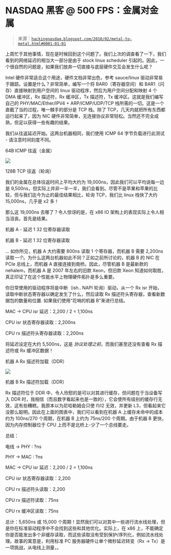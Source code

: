 <!--yml

category: 未分类

日期：2024-05-13 00:05:49

-->

# NASDAQ 黑客 @ 500 FPS：金属对金属

> 来源：[`hackingnasdaq.blogspot.com/2010/02/metal-to-metal.html#0001-01-01`](http://hackingnasdaq.blogspot.com/2010/02/metal-to-metal.html#0001-01-01)

上周忙于其他事情，现在是时候回到这个问题了。我们上次的调查看了一下，我们看到的网络延迟的相当大一部分是由于 stock linux scheduler 引起的。因此，一个很自然的问题是，如果我们放弃一切直接与底层硬件交互会发生什么呢？

Intel 硬件非常适合这个用途，硬件文档非常出色，参考 sauce/linux 驱动非常易于跟踪。设置是什么？非常简单，编写一个将 BAR0（寄存器空间）和 BAR1（闪存）直接映射到用户空间的 linux 驱动程序，然后为用户空间分配和映射 4 个 DMA 缓冲区，Rx 描述符，Rx 缓冲区，Tx 描述符，Tx 缓冲区。这就是我们编写自己的 PHY/MAC/Ether/IPV4 + ARP/ICMP/UDP/TCP 栈所需的一切。这是一个直截了当的过程，唯一棘手的部分是 TCP 栈。除了 TCP，几天内就把所有东西都运行起来了，因为 NIC 硬件非常简单，无连接协议非常轻松。当然还不完全成熟，但足以获得一些有趣的结果。

我们从往返延迟开始。这两台机器相同，我们使用 ICMP 64 字节负载进行此测试 - 请注意时间刻度不同。

64B ICMP 往返（金属）

![](https://blogger.googleusercontent.com/img/b/R29vZ2xl/AVvXsEj4i9JAr-1CZa14-b3I57IvbVOQj5AoaPHi8GAgcs1qBed0L8QdM8rCY-8_yS71nAcqnk9KiION7O1thCJ9G6c8LmKlhtIHd6YAwXDi5zB44otDQ9xc9y87UeN9zX9_jijCCgo9JGRnPA/s1600-h/tcp_round_default_poll.png)

128B TCP 往返（轮询）

我们的金属在总体往返时间上平均大约为 19,000ns，因此我们可以平均说每一边是 9,500ns，但实际上并非一半一半，我们会看到。尽管不是苹果和苹果的比较，但与我们迄今为止的最佳结果相比，轮询 TCP，我们比 linux 栈快了大约 15,000ns，几乎是 x2 多！

那么这 19,000ns 去哪了？令人惊讶的是，在 x86 IO 架构上的表现实际上令人相当沮丧。首先是结果。

机器 A - 延迟 1 32 位寄存器读取

机器 B - 延迟 1 32 位寄存器读取

... 如你所见，机器 A 大约需要 800ns 读取 1 个寄存器，而机器 B 需要 2,200ns 读取*一个*。为什么这两台机器如此不同？正如之前所讨论的，机器 B 的 NIC 在 PCIe 总线上，而机器 A 直接连接到南桥。因此，尽管机器 B 是最新款的 nehalem，而机器 A 是 2007 年左右的旧款 Xeon，但旧款 Xeon 知道如何取胜，真正印证了在这个性能水平上物理硬件拓扑是多么重要。

你日常使用的驱动程序将是中断（ish.. NAPI 轮询）驱动，从一个 Rx isr 开始，读取中断状态寄存器以确定发生了什么，然后读取 Rx 描述符头寄存器，查看新数据包的数量和位置. 如果我们使用“花哨的机器 B”来进行总结。

MAC -> CPU isr 延迟：2,200 / 2 = 1,100ns

CPU isr 状态寄存器读取：2,200ns

CPU rx 描述符头寄存器读取：2,200ns

将延迟设定在大约 5,500ns，这是 *协议处理之前*，而我们甚至还没有查看 Rx 描述符或 Rx 缓冲区数据！

机器 A Rx 描述符加载（DDR）

![](https://blogger.googleusercontent.com/img/b/R29vZ2xl/AVvXsEgYnBCnHQD5X6JRNpETpUx2zyIfs1EMMLNopFfT9b-GnttJfCBu9PDvcpJE8knulKN62M3o2dY17MMfIAwdNPB-FUEkFyPNTMAS4BGjRRSc06JID4W7j9dFA7mxburKngrQqOGFNitb_A/s1600-h/rxdesc_read_b.png)

机器 B Rx 描述符加载（DDR）

Rx 描述符位于 DDR 中，令人欣慰的是可以对其进行缓存，但问题在于当设备写入 DDR 时，我相信（而且数字看起来也是一致的），它会使所有级别的缓存行无效，这有些糟糕。我原本以为尼哈勒姆会只使 l1/l2 无效，并更新 L3，但看起来它没那么聪明。因此在上面的图表中，我们可以看到在机器 A 上缓存未命中的成本约为 100ns/270 个周期，在机器 B 上约为 75ns/200 个周期。由于机器 B 更快，因为内存控制器位于 CPU 上而不是北桥上-少了一个总线要走。

总结：

电线 -> PHY : ?ns

PHY -> MAC : ?ns

MAC -> CPU isr 延迟：2,200 / 2 = 1,100ns

CPU isr 状态寄存器读取：2,200

CPU rx 描述符头读取：2,200

CPU rx 描述符读取：75ns

CPU rx 缓冲区读取：75ns

总计：5,650ns 或 15,000 个周期！显然我们可以对其中一些进行流水线处理，但是你在标准驱动程序中不会找到这些和其他优化。实际上，在 x86 上，不能确定你是否能发出多个非缓存读取，而这些读取没有受到保护/序列化，例如流水线处理。故事的寓意是，利用标准 PC 服务器硬件让单个微秒延迟转变（Rx -> Tx）是一项挑战，从电线上测量，。

